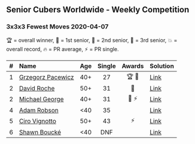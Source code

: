 ## Senior Cubers Worldwide - Weekly Competition
### 3x3x3 Fewest Moves 2020-04-07

🏆 = overall winner, 🥇 = 1st senior, 🥈 = 2nd senior, 🥉 = 3rd senior, 💥 = overall record, 🔥 = PR average, ⚡ = PR single.

| # | Name | Age | Single | Awards | Solution |
| :--: | :-- | :--: | :--: | :--: | :-- |
| 1 | [<span style="white-space: nowrap">Grzegorz Pacewicz</span>](../../persons/grzegorz_pacewicz/333fm.md) | 40+ | 27 | <span style="white-space: nowrap">🏆 🥇</span> | [Link](https://www.facebook.com/events/253518435802861/permalink/254351852386186/) |
| 2 | [<span style="white-space: nowrap">David Roche</span>](../../persons/david_roche/333fm.md) | 50+ | 31 | 🥈 | [Link](https://www.facebook.com/events/253518435802861/permalink/257872972034074/) |
| 2 | [<span style="white-space: nowrap">Michael George</span>](../../persons/michael_george/333fm.md) | 40+ | 31 | <span style="white-space: nowrap">🥈 ⚡</span> | [Link](https://www.facebook.com/events/253518435802861/permalink/254710715683633/) |
| 4 | [<span style="white-space: nowrap">Adam Robson</span>](../../persons/adam_robson/333fm.md) | <40 | 35 |  | [Link](https://www.facebook.com/events/253518435802861/permalink/253622479125790/) |
| 5 | [<span style="white-space: nowrap">Ciro Vignotto</span>](../../persons/ciro_vignotto/333fm.md) | 50+ | 43 | ⚡ | [Link](https://www.facebook.com/events/253518435802861/permalink/253716005783104/) |
| 6 | [<span style="white-space: nowrap">Shawn Boucké</span>](../../persons/shawn_boucke/333fm.md) | <40 | DNF |  | [Link](https://www.facebook.com/events/253518435802861/permalink/254356069052431/) |

<!-- Global site tag (gtag.js) - Google Analytics -->
<script async src="https://www.googletagmanager.com/gtag/js?id=UA-86348435-3"></script>
<script>window.dataLayer = window.dataLayer || []; function gtag() {dataLayer.push(arguments);} gtag('js', new Date()); gtag('config', 'UA-86348435-3');</script>
